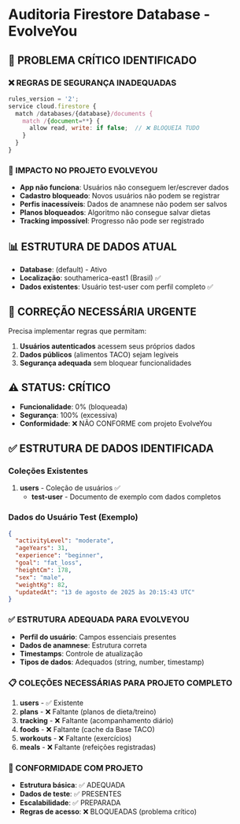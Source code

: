 # Auditoria Firestore Database - EvolveYou

## 🚨 PROBLEMA CRÍTICO IDENTIFICADO

### ❌ REGRAS DE SEGURANÇA INADEQUADAS
```javascript
rules_version = '2';
service cloud.firestore {
  match /databases/{database}/documents {
    match /{document=**} {
      allow read, write: if false;  // ❌ BLOQUEIA TUDO
    }
  }
}
```

### 🔴 IMPACTO NO PROJETO EVOLVEYOU
- **App não funciona**: Usuários não conseguem ler/escrever dados
- **Cadastro bloqueado**: Novos usuários não podem se registrar
- **Perfis inacessíveis**: Dados de anamnese não podem ser salvos
- **Planos bloqueados**: Algoritmo não consegue salvar dietas
- **Tracking impossível**: Progresso não pode ser registrado

## 📊 ESTRUTURA DE DADOS ATUAL
- **Database**: (default) - Ativo
- **Localização**: southamerica-east1 (Brasil) ✅
- **Dados existentes**: Usuário test-user com perfil completo ✅

## 🔧 CORREÇÃO NECESSÁRIA URGENTE
Precisa implementar regras que permitam:
1. **Usuários autenticados** acessem seus próprios dados
2. **Dados públicos** (alimentos TACO) sejam legíveis
3. **Segurança adequada** sem bloquear funcionalidades

## ⚠️ STATUS: CRÍTICO
- **Funcionalidade**: 0% (bloqueada)
- **Segurança**: 100% (excessiva)
- **Conformidade**: ❌ NÃO CONFORME com projeto EvolveYou


## ✅ ESTRUTURA DE DADOS IDENTIFICADA

### Coleções Existentes
1. **users** - Coleção de usuários ✅
   - **test-user** - Documento de exemplo com dados completos

### Dados do Usuário Test (Exemplo)
```json
{
  "activityLevel": "moderate",
  "ageYears": 31,
  "experience": "beginner", 
  "goal": "fat_loss",
  "heightCm": 178,
  "sex": "male",
  "weightKg": 82,
  "updatedAt": "13 de agosto de 2025 às 20:15:43 UTC"
}
```

### ✅ ESTRUTURA ADEQUADA PARA EVOLVEYOU
- **Perfil do usuário**: Campos essenciais presentes
- **Dados de anamnese**: Estrutura correta
- **Timestamps**: Controle de atualização
- **Tipos de dados**: Adequados (string, number, timestamp)

### 📋 COLEÇÕES NECESSÁRIAS PARA PROJETO COMPLETO
1. **users** - ✅ Existente
2. **plans** - ❌ Faltante (planos de dieta/treino)
3. **tracking** - ❌ Faltante (acompanhamento diário)
4. **foods** - ❌ Faltante (cache da Base TACO)
5. **workouts** - ❌ Faltante (exercícios)
6. **meals** - ❌ Faltante (refeições registradas)

### 🎯 CONFORMIDADE COM PROJETO
- **Estrutura básica**: ✅ ADEQUADA
- **Dados de teste**: ✅ PRESENTES
- **Escalabilidade**: ✅ PREPARADA
- **Regras de acesso**: ❌ BLOQUEADAS (problema crítico)

